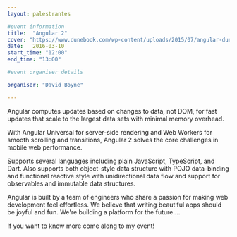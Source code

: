 ```yaml
---
layout: palestrantes

#event information
title:  "Angular 2"
cover: "https://www.dunebook.com/wp-content/uploads/2015/07/angular-dunebook.png"
date:   2016-03-10
start_time: "12:00"
end_time: "13:00"

#event organiser details

organiser: "David Boyne"

---
```


Angular computes updates based on changes to data, not DOM, for fast updates that scale to the largest data sets with minimal memory overhead.

With Angular Universal for server-side rendering and Web Workers for smooth scrolling and transitions, Angular 2 solves the core challenges in mobile web performance.

Supports several languages including plain JavaScript, TypeScript, and Dart. Also supports both object-style data structure with POJO data-binding and functional reactive style with unidirectional data flow and support for observables and immutable data structures.

Angular is built by a team of engineers who share a passion for making web development feel effortless. We believe that writing beautiful apps should be joyful and fun. We're building a platform for the future....

If you want to know more come along to my event!

